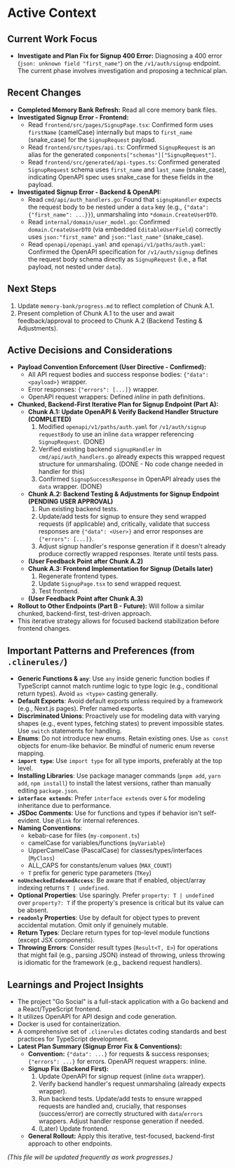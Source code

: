 # Active Context

## Current Work Focus

- **Investigate and Plan Fix for Signup 400 Error:** Diagnosing a 400 error (`json: unknown field "first_name"`) on the `/v1/auth/signup` endpoint. The current phase involves investigation and proposing a technical plan.

## Recent Changes

- **Completed Memory Bank Refresh:** Read all core memory bank files.
- **Investigated Signup Error - Frontend:**
    - Read `frontend/src/pages/SignupPage.tsx`: Confirmed form uses `firstName` (camelCase) internally but maps to `first_name` (snake_case) for the `SignupRequest` payload.
    - Read `frontend/src/types/api.ts`: Confirmed `SignupRequest` is an alias for the generated `components["schemas"]["SignupRequest"]`.
    - Read `frontend/src/generated/api-types.ts`: Confirmed generated `SignupRequest` schema uses `first_name` and `last_name` (snake_case), indicating OpenAPI spec uses snake_case for these fields in the payload.
- **Investigated Signup Error - Backend & OpenAPI:**
    - Read `cmd/api/auth_handlers.go`: Found that `signupHandler` expects the request body to be nested under a `data` key (e.g., `{"data": {"first_name": ...}}`), unmarshaling into `*domain.CreateUserDTO`.
    - Read `internal/domain/user_model.go`: Confirmed `domain.CreateUserDTO` (via embedded `EditableUserField`) correctly uses `json:"first_name"` and `json:"last_name"` (snake_case).
    - Read `openapi/openapi.yaml` and `openapi/v1/paths/auth.yaml`: Confirmed the OpenAPI specification for `/v1/auth/signup` defines the request body schema directly as `SignupRequest` (i.e., a flat payload, not nested under `data`).

## Next Steps

1. Update `memory-bank/progress.md` to reflect completion of Chunk A.1.
2. Present completion of Chunk A.1 to the user and await feedback/approval to proceed to Chunk A.2 (Backend Testing & Adjustments).

## Active Decisions and Considerations

- **Payload Convention Enforcement (User Directive - Confirmed):**
    - All API request bodies and success response bodies: `{"data": <payload>}` wrapper.
    - Error responses: `{"errors": [...]}` wrapper.
    - OpenAPI request wrappers: Defined *inline* in path definitions.
- **Chunked, Backend-First Iterative Plan for Signup Endpoint (Part A):**
    - **Chunk A.1: Update OpenAPI & Verify Backend Handler Structure (COMPLETED)**
        1.  Modified `openapi/v1/paths/auth.yaml` for `/v1/auth/signup` `requestBody` to use an inline `data` wrapper referencing `SignupRequest`. (DONE)
        2.  Verified existing backend `signupHandler` in `cmd/api/auth_handlers.go` already expects this wrapped request structure for unmarshaling. (DONE - No code change needed in handler for this)
        3.  Confirmed `SignupSuccessResponse` in OpenAPI already uses the `data` wrapper. (DONE)
    - **Chunk A.2: Backend Testing & Adjustments for Signup Endpoint (PENDING USER APPROVAL)**
        1.  Run existing backend tests.
        2.  Update/add tests for signup to ensure they send wrapped requests (if applicable) and, critically, validate that success responses are `{"data": <User>}` and error responses are `{"errors": [...]}`.
        3.  Adjust signup handler's response generation if it doesn't already produce correctly wrapped responses. Iterate until tests pass.
    - **(User Feedback Point after Chunk A.2)**
    - **Chunk A.3: Frontend Implementation for Signup (Details later)**
        1.  Regenerate frontend types.
        2.  Update `SignupPage.tsx` to send wrapped request.
        3.  Test frontend.
    - **(User Feedback Point after Chunk A.3)**
- **Rollout to Other Endpoints (Part B - Future):** Will follow a similar chunked, backend-first, test-driven approach.
- This iterative strategy allows for focused backend stabilization before frontend changes.

## Important Patterns and Preferences (from `.clinerules/`)

*   **Generic Functions & `any`**: Use `any` inside generic function bodies if TypeScript cannot match runtime logic to type logic (e.g., conditional return types). Avoid `as <type>` casting generally.
*   **Default Exports**: Avoid default exports unless required by a framework (e.g., Next.js pages). Prefer named exports.
*   **Discriminated Unions**: Proactively use for modeling data with varying shapes (e.g., event types, fetching states) to prevent impossible states. Use `switch` statements for handling.
*   **Enums**: Do not introduce new enums. Retain existing ones. Use `as const` objects for enum-like behavior. Be mindful of numeric enum reverse mapping.
*   **`import type`**: Use `import type` for all type imports, preferably at the top level.
*   **Installing Libraries**: Use package manager commands (`pnpm add`, `yarn add`, `npm install`) to install the latest versions, rather than manually editing `package.json`.
*   **`interface extends`**: Prefer `interface extends` over `&` for modeling inheritance due to performance.
*   **JSDoc Comments**: Use for functions and types if behavior isn't self-evident. Use `@link` for internal references.
*   **Naming Conventions**:
    *   kebab-case for files (`my-component.ts`)
    *   camelCase for variables/functions (`myVariable`)
    *   UpperCamelCase (PascalCase) for classes/types/interfaces (`MyClass`)
    *   ALL_CAPS for constants/enum values (`MAX_COUNT`)
    *   `T` prefix for generic type parameters (`TKey`)
*   **`noUncheckedIndexedAccess`**: Be aware that if enabled, object/array indexing returns `T | undefined`.
*   **Optional Properties**: Use sparingly. Prefer `property: T | undefined` over `property?: T` if the property's presence is critical but its value can be absent.
*   **`readonly` Properties**: Use by default for object types to prevent accidental mutation. Omit only if genuinely mutable.
*   **Return Types**: Declare return types for top-level module functions (except JSX components).
*   **Throwing Errors**: Consider result types (`Result<T, E>`) for operations that might fail (e.g., parsing JSON) instead of throwing, unless throwing is idiomatic for the framework (e.g., backend request handlers).

## Learnings and Project Insights

- The project "Go Social" is a full-stack application with a Go backend and a React/TypeScript frontend.
- It utilizes OpenAPI for API design and code generation.
- Docker is used for containerization.
- A comprehensive set of `.clinerules` dictates coding standards and best practices for TypeScript development.
- **Latest Plan Summary (Signup Error Fix & Conventions):**
    - **Convention:** `{"data": ...}` for requests & success responses; `{"errors": ...}` for errors. OpenAPI request wrappers: inline.
    - **Signup Fix (Backend First):**
        1.  Update OpenAPI for signup request (inline `data` wrapper).
        2.  Verify backend handler's request unmarshaling (already expects wrapper).
        3.  Run backend tests. Update/add tests to ensure wrapped requests are handled and, crucially, that responses (success/error) are correctly structured with `data`/`errors` wrappers. Adjust handler response generation if needed.
        4.  (Later) Update frontend.
    - **General Rollout:** Apply this iterative, test-focused, backend-first approach to other endpoints.

*(This file will be updated frequently as work progresses.)*
